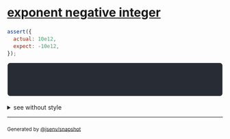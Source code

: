# [exponent negative integer](../../number.test.js#L59)

```js
assert({
  actual: 10e12,
  expect: -10e12,
});
```

![img](throw.svg)

<details>
  <summary>see without style</summary>

```console
AssertionError: actual and expect are different

actual:  10_000_000_000_000
expect: -10_000_000_000_000
```

</details>

---
<sub>
  Generated by <a href="https://github.com/jsenv/core/tree/main/packages/independent/snapshot">@jsenv/snapshot</a>
</sub>